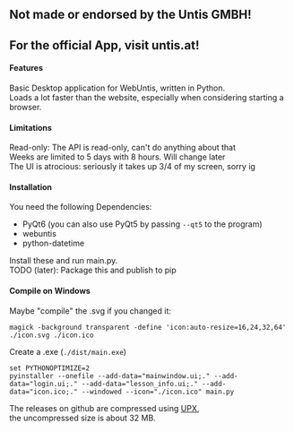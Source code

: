 ## Not made or endorsed by the Untis GMBH!
## For the official App, visit untis.at!

#### Features
Basic Desktop application for WebUntis, written in Python.  
Loads a lot faster than the website, especially when considering starting a browser.  

#### Limitations
Read-only: The API is read-only, can't do anything about that  
Weeks are limited to 5 days with 8 hours. Will change later  
The UI is atrocious: seriously it takes up 3/4 of my screen, sorry ig  

#### Installation
You need the following Dependencies:  
* PyQt6 (you can also use PyQt5 by passing `--qt5` to the program)  
* webuntis  
* python-datetime  

Install these and run main.py.  
TODO (later): Package this and publish to pip  

#### Compile on Windows
Maybe "compile" the .svg if you changed it:  
```
magick -background transparent -define 'icon:auto-resize=16,24,32,64' ./icon.svg ./icon.ico
```
Create a .exe (`./dist/main.exe`)  
```
set PYTHONOPTIMIZE=2
pyinstaller --onefile --add-data="mainwindow.ui;." --add-data="login.ui;." --add-data="lesson_info.ui;." --add-data="icon.ico;." --windowed --icon="./icon.ico" main.py
```
The releases on github are compressed using [UPX](https://upx.github.io/),  
the uncompressed size is about 32 MB.  
